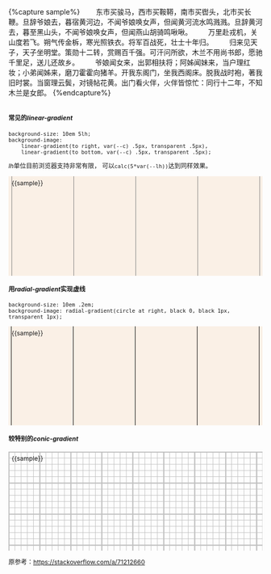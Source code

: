 {%capture sample%}
　　东市买骏马，西市买鞍鞯，南市买辔头，北市买长鞭。旦辞爷娘去，暮宿黄河边，不闻爷娘唤女声，但闻黄河流水鸣溅溅。旦辞黄河去，暮至黑山头，不闻爷娘唤女声，但闻燕山胡骑鸣啾啾。
　　万里赴戎机，关山度若飞。朔气传金柝，寒光照铁衣。将军百战死，壮士十年归。
　　归来见天子，天子坐明堂。策勋十二转，赏赐百千强。可汗问所欲，木兰不用尚书郎，愿驰千里足，送儿还故乡。
　　爷娘闻女来，出郭相扶将；阿姊闻妹来，当户理红妆；小弟闻姊来，磨刀霍霍向猪羊。开我东阁门，坐我西阁床。脱我战时袍，著我旧时裳。当窗理云鬓，对镜帖花黄。出门看火伴，火伴皆惊忙：同行十二年，不知木兰是女郎。
{%endcapture%}

<div class='c1' style="container-type:inline-size">
<div class='c2' style=
"
font-size:calc(100cqw/41);
--c:Gray;">

#### 常见的*linear-gradient*
```
background-size: 10em 5lh;
background-image:
	linear-gradient(to right, var(--c) .5px, transparent .5px),
	linear-gradient(to bottom, var(--c) .5px, transparent .5px);
```
*lh*单位目前浏览器支持非常有限，
可以`calc(5*var(--lh))`达到同样效果。
<div class='t2' style=
"
height:15em;padding:.5em;background:linen;
background-position:.5em .5em;
background-size: 10em 5lh;
background-image:
	linear-gradient(to right, var(--c) .5px, transparent .5px),
	linear-gradient(to bottom, var(--c) .5px, transparent .5px);
">
	{{sample}}</div>

#### 用*radial-gradient*实现虚线
```
background-size: 10em .2em;
background-image: radial-gradient(circle at right, black 0, black 1px, transparent 1px);
```
<div class='t3' style=
"
height:15em;padding: .5em;background:linen;
background-position-x: .5em;
background-size: 10em .2em;
background-image: radial-gradient(circle at right, black 0, black 1px, transparent 1px);
">
	{{sample}}</div>

#### 较特别的*conic-gradient*
<div class='t3' style=
"
height:15em;padding:.5em;
background-position:.5em .5em;
--s: 5em; /* control the size */
--_g: #0000 90deg,silver 0;
background: 
	conic-gradient(from 90deg at 2px 2px,var(--_g)) 0 0/var(--s) var(--s),
	conic-gradient(from 90deg at 1px 1px,var(--_g)) 0 0/calc(var(--s)/5) calc(var(--s)/5)
">
	{{sample}}</div>

原参考：https://stackoverflow.com/a/71212660
</div></div>

